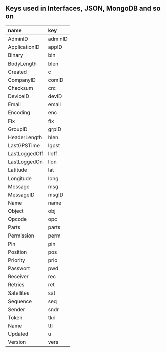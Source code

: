 ## Keys used in Interfaces,  JSON, MongoDB  and so on ##

| **name**	 | **key** |
|:----------|:--------|
| AdminID	 | adminID |
| ApplicationID	 | appID |
| Binary	 |  bin |
| BodyLength | blen |
| Created	 | c |
| CompanyID	 | comID |
| Checksum	 | crc |
| DeviceID	 | devID |
| Email	 | email |
| Encoding	 | enc |
| Fix	  |  fix |
| GroupID  |  grpID |
| HeaderLength  | 	hlen |
| LastGPSTime	 |  lgpst |
| LastLoggedOff |  lloff |
| LastLoggedOn |  llon |
| Latitude	 |  lat |
| Longitude | long |
| Message | msg |
| MessageID | msgID |
| Name	| name |
| Object	 | obj |
| Opcode	 | opc |
| Parts  |  parts |
| Permission  |  perm |
| Pin	  |  pin |
| Position | 	pos |
| Priority	 | prio |
| Passwort  |  pwd |
| Receiver |  rec |
| Retries	 | ret |
| Satellites | sat |
| Sequence  | seq |
| Sender	 | sndr |
| Token	 |  tkn |
| Name  |  ttl  |
| Updated  | u |
| Version	 | vers |








































































